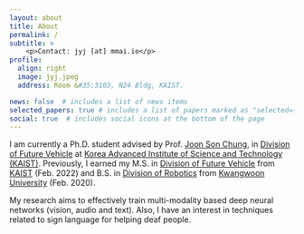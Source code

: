 ```yaml
---
layout: about
title: About
permalink: /
subtitle: >
    <p>Contact: jyj [at] mmai.io</p>
profile:
  align: right
  image: jyj.jpeg
  address: Room &#35;3103, N24 Bldg, KAIST.

news: false  # includes a list of news items
selected_papers: true # includes a list of papers marked as "selected={true}"
social: true  # includes social icons at the bottom of the page
---
```


<p>I am currently a Ph.D. student advised by Prof. <a href="http://mm.kaist.ac.kr/" target="_blank">Joon Son Chung</a>, in <a href="https://fv.kaist.ac.kr/" target="_blank">Division of Future Vehicle</a> at <a href="https://kaist.ac.kr/en/" target="_blank">Korea Advanced Institute of Science and Technology (KAIST)</a>. 
Previously, I earned my M.S. in <a href="https://fv.kaist.ac.kr/" target="_blank">Division of Future Vehicle</a> from <a href="https://kaist.ac.kr/en/" target="_blank">KAIST</a> (Feb. 2022) and B.S. in <a href="https://cni.kw.ac.kr/" target="_blank">Division of Robotics</a> from <a href="https://www.kw.ac.kr/en/index.jsp" target="_blank">Kwangwoon University</a> (Feb. 2020). </p>

<!--
<p>My research focuses on data-hungry problems (e.g., semi-supervised learning) and bias in data labels (e.g., class-imbalance) for deep neural networks. 
I also have a broad interest in learning general representations (e.g., self-supervised learning) and improving model's robustness to distribution shifts (e.g., domain generalization).</p>
-->
<p>
  My research aims to effectively train multi-modality based deep neural networks (vision, audio and text). Also, I have an interest in techniques related to sign language for helping deaf people.
</p>
